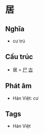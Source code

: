# 居

## Nghĩa

* cư trú

## Cấu trúc
* 居 = [尸](尸.md) [古](古.md)

## Phát âm

* Hán Việt: cư

## Tags
* Hán Việt

<script>window.HANZI_FIELD='居';</script>
